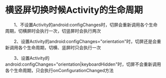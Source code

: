 # 横竖屏切换时候Activity的生命周期

　　1、不设置Activity的android:configChanges时，切屏会重新调用各个生命周期，切横屏时会执行一次，切竖屏时会执行两次 

　　2、设置Activity的android:configChanges="orientation"时，切屏还是会重新调用各个生命周期，切横、竖屏时只会执行一次 

　　3、设置Activity的android:configChanges="orientation|keyboardHidden"时，切屏不会重新调用各个生命周期，只会执行onConfigurationChanged方法 